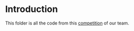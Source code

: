 # Introduction

This folder is all the code from this [competition](https://www.kaggle.com/competitions/classification-of-plants-of-southeast-asia) of our team.

